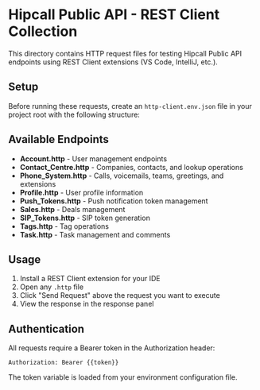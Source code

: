 # Hipcall Public API - REST Client Collection

This directory contains HTTP request files for testing Hipcall Public API endpoints using REST Client extensions (VS Code, IntelliJ, etc.).

## Setup

Before running these requests, create an `http-client.env.json` file in your project root with the following structure:


## Available Endpoints

- **Account.http** - User management endpoints
- **Contact_Centre.http** - Companies, contacts, and lookup operations
- **Phone_System.http** - Calls, voicemails, teams, greetings, and extensions
- **Profile.http** - User profile information
- **Push_Tokens.http** - Push notification token management
- **Sales.http** - Deals management
- **SIP_Tokens.http** - SIP token generation
- **Tags.http** - Tag operations
- **Task.http** - Task management and comments

## Usage

1. Install a REST Client extension for your IDE
2. Open any `.http` file
3. Click "Send Request" above the request you want to execute
4. View the response in the response panel

## Authentication

All requests require a Bearer token in the Authorization header:

```
Authorization: Bearer {{token}}
```

The token variable is loaded from your environment configuration file.

